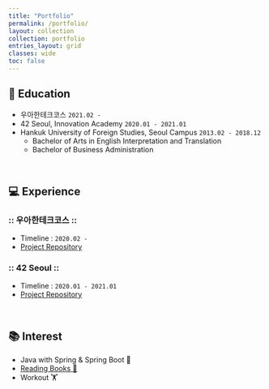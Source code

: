```yaml
---
title: "Portfolio"
permalink: /portfolio/
layout: collection
collection: portfolio
entries_layout: grid
classes: wide
toc: false
---
```


## 🏫 Education

* 우아한테크코스 ``2021.02 - ``
* 42 Seoul, Innovation Academy ``2020.01 - 2021.01``
* Hankuk University of Foreign Studies, Seoul Campus ``2013.02 - 2018.12``
  * Bachelor of Arts in English Interpretation and Translation
  * Bachelor of Business Administration

<br>

## ‍💻 Experience

### :: 우아한테크코스 ::

* Timeline : ``2020.02 -``
* [Project Repository](https://github.com/xlffm3/woowacourse-projects)

### :: 42 Seoul ::

* Timeline : ``2020.01 - 2021.01``
* [Project Repository](https://github.com/xlffm3/42-Seoul)

<br>

## 📚 Interest

* Java with Spring & Spring Boot 🌱
* [Reading Books 📖](https://xlffm3.github.io/books/)
* Workout 🏋️
